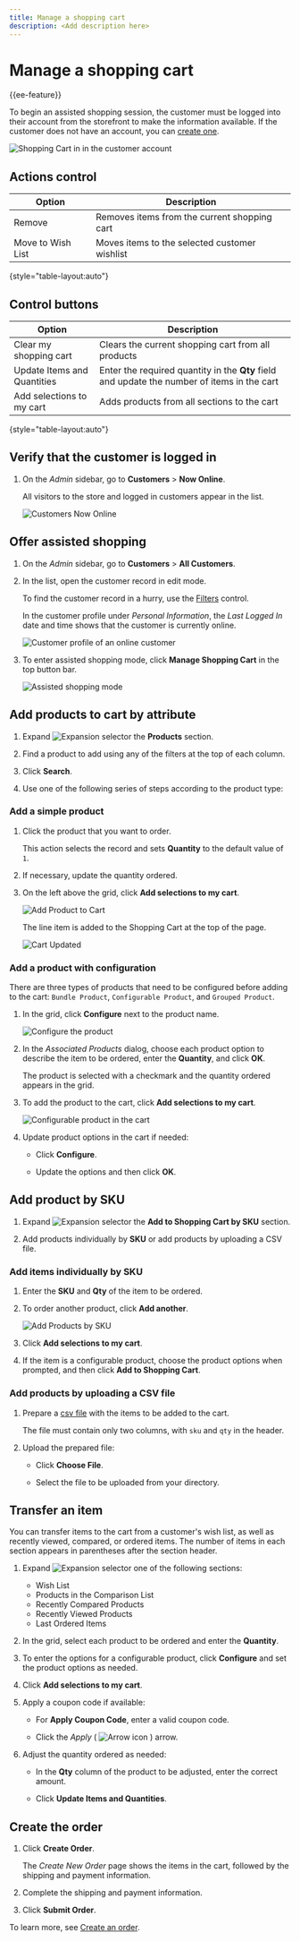 ```yaml
---
title: Manage a shopping cart
description: <Add description here>
---
```

# Manage a shopping cart

{{ee-feature}}

To begin an assisted shopping session, the customer must be logged into their account from the storefront to make the information available. If the customer does not have an account, you can [create one](https://docs.magento.com/user-guide/customers/account-create.html).

![Shopping Cart in in the customer account](./assets/customer-account-manage-cart-items.png)<!-- zoom -->

## Actions control

|Option|Description|
|--- |--- |
|Remove|Removes items from the current shopping cart|
|Move to Wish List|Moves items to the selected customer wishlist|

{style="table-layout:auto"}

## Control buttons

|Option|Description|
|--- |--- |
|Clear my shopping cart|Clears the current shopping cart from all products|
|Update Items and Quantities|Enter the required quantity in the **Qty** field and update the number of items in the cart|
|Add selections to my cart|Adds products from all sections to the cart|

{style="table-layout:auto"}

## Verify that the customer is logged in

1. On the _Admin_ sidebar, go to **Customers** > **Now Online**.

   All visitors to the store and logged in customers appear in the list.

   ![Customers Now Online](./assets/customers-now-online.png)<!-- zoom -->

## Offer assisted shopping

1. On the _Admin_ sidebar, go to **Customers** > **All Customers**.

1. In the list, open the customer record in edit mode.

   To find the customer record in a hurry, use the [Filters](../getting-started/admin-grid-controls.md) control.

   In the customer profile under _Personal Information_, the _Last Logged In_ date and time shows that the customer is currently online.

   ![Customer profile of an online customer](./assets/customer-account-manage-cart.png)<!-- zoom -->

1. To enter assisted shopping mode, click **Manage Shopping Cart** in the top button bar.

   ![Assisted shopping mode](./assets/customer-manage-shopping-cart.png)<!-- zoom -->

## Add products to cart by attribute

1. Expand ![Expansion selector](../assets/icon-display-expand.png) the **Products** section.

1. Find a product to add using any of the filters at the top of each column.

1. Click **Search**.

1. Use one of the following series of steps according to the product type:

### Add a simple product

1. Click the product that you want to order.

   This action selects the record and sets **Quantity** to the default value of `1`.

1. If necessary, update the quantity ordered.

1. On the left above the grid, click **Add selections to my cart**.

   ![Add Product to Cart](./assets/customer-account-manage-cart-order-products.png)<!-- zoom -->

   The line item is added to the Shopping Cart at the top of the page.

   ![Cart Updated](./assets/customer-account-manage-cart-update-cart.png)<!-- zoom -->

### Add a product with configuration

There are three types of products that need to be configured before adding to the cart: `Bundle Product`, `Configurable Product`, and `Grouped Product`.

1. In the grid, click **Configure** next to the product name.

   ![Configure the product](./assets/customer-account-manage-cart-order-configurable-product.png)<!-- zoom -->

1. In the _Associated Products_ dialog, choose each product option to describe the item to be ordered, enter the **Quantity**, and click **OK**.

   The product is selected with a checkmark and the quantity ordered appears in the grid.

1. To add the product to the cart, click **Add selections to my cart**.

   ![Configurable product in the cart](./assets/customer-account-manage-cart-order-configurable-product-cart.png)<!-- zoom -->

1. Update product options in the cart if needed:

   - Click **Configure**.

   - Update the options and then click **OK**.

## Add product by SKU

1. Expand ![Expansion selector](../assets/icon-display-expand.png) the **Add to Shopping Cart by SKU** section.

1. Add products individually by **SKU** or add products by uploading a CSV file.

### Add items individually by SKU

1. Enter the **SKU** and **Qty** of the item to be ordered.

1. To order another product, click **Add another**.

   ![Add Products by SKU](./assets/customer-account-manage-cart-order-product-by-sku.png)<!-- zoom -->

1. Click **Add selections to my cart**.

1. If the item is a configurable product, choose the product options when prompted, and then click **Add to Shopping Cart**.

### Add products by uploading a CSV file

1. Prepare a [csv file](https://docs.magento.com/user-guide/system/data-csv.html) with the items to be added to the cart.

   The file must contain only two columns, with `sku` and `qty` in the header.

1. Upload the prepared file:

   - Click **Choose File**.

   - Select the file to be uploaded from your directory.

## Transfer an item

You can transfer items to the cart from a customer's wish list, as well as recently viewed, compared, or ordered items. The number of items in each section appears in parentheses after the section header.

1. Expand ![Expansion selector](../assets/icon-display-expand.png) one of the following sections:

   - Wish List
   - Products in the Comparison List
   - Recently Compared Products
   - Recently Viewed Products
   - Last Ordered Items

1. In the grid, select each product to be ordered and enter the **Quantity**.

1. To enter the options for a configurable product, click **Configure** and set the product options as needed.

1. Click **Add selections to my cart**.

1. Apply a coupon code if available:

   - For **Apply Coupon Code**, enter a valid coupon code.

   - Click the _Apply_ ( ![Arrow icon](../assets/icon-apply-arrow.png) ) arrow.

1. Adjust the quantity ordered as needed:

   - In the **Qty** column of the product to be adjusted, enter the correct amount.

   - Click **Update Items and Quantities**.

## Create the order

1. Click **Create Order**.

   The _Create New Order_ page shows the items in the cart, followed by the shipping and payment information.

1. Complete the shipping and payment information.

1. Click **Submit Order**.

To learn more, see [Create an order](customer-account-create-order.md).
